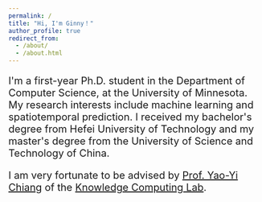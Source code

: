 ```yaml
---
permalink: /
title: "Hi, I'm Ginny！"
author_profile: true
redirect_from: 
  - /about/
  - /about.html
---
```


<p style="font-size:20px;">I'm a first-year Ph.D. student in the Department of Computer Science, at the University of Minnesota. My research interests include machine learning and spatiotemporal prediction. I received my bachelor's degree from Hefei University of Technology and my master's degree from the University of Science and Technology of China.</p>

<p style="font-size:20px;"><p style="font-size:20px;">I am very fortunate to be advised by <a href="https://yaoyichi.github.io" target="_blank">Prof. Yao-Yi Chiang</a> of the <a href="https://knowledge-computing.github.io" target="_blank">Knowledge Computing Lab</a>.</p>
